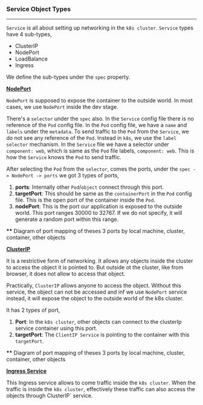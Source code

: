 ### Service Object Types

---

`Service` is all about setting up networking in the `k8s cluster`. `Service` types have 4 sub-types,

- ClusterIP
- NodePort
- LoadBalance
- Ingress

We define the sub-types under the `spec` property.

<u>**NodePort**</u>

`NodePort` is supposed to expose the container to the outside world. In most cases, we use `NodePort` inside the dev stage.

There's a `selector` under the `spec` also. In the `Service` config file there is no reference of the `Pod` config file. In the `Pod` config file, we have a `name` and `labels` under the `metadata`. To send traffic to the `Pod` from the `Service`, we do not see any reference of the `Pod`. Instead in `k8s`, we use the `label selector` mechanism. In the `Service` file we have a selector under `component: web`, which is same as the `Pod` file labels, `component: web`. This is how the `Service` knows the `Pod` to send traffic.

After selecting the `Pod` from the `selector`, comes the ports, under the `spec -> NodePort -> ports` we got 3 types of ports,

1. **ports**: Internally other `Pod`/`object` connect through this port.
2. **targetPort**: This should be same as the `containerPort` in the `Pod` config file. This is the open port of the container inside the `Pod`.
3. **nodePort**: This is the port our application is exposed to the outside world. This port ranges 30000 to 32767. If we do not specify, it will generate a random port within this range.

**\*\*** Diagram of port mapping of theses 3 ports by local machine, cluster, container, other objects

<u>**ClusterIP**</u>

It is a restrictive form of networking. It allows any objects inside the cluster to access the object it is pointed to. But outside ot the cluster, like from browser, it does not allow to access that object.

Practically, `ClusterIP` allows anyone to access the object. Without this service, the object can not be accessed and inf we use `NodePort` service instead, it will expose the object to the outside world of the k8s cluster.

It has 2 types of port,

1. **Port**: In the `k8s cluster`, other objects can connect to the clusterIp service container using this port.
2. **targetPort**: The `ClientIP Service` is pointing to the container with this `targetPort`.

**\*\*** Diagram of port mapping of theses 3 ports by local machine, cluster, container, other objects

<u>**Ingress Service**</u>

This Ingress service allows to come traffic inside the `k8s cluster`. When the traffic is inside the `k8s cluster`, effectively these traffic can also access the objects through ClusterIP` service.
